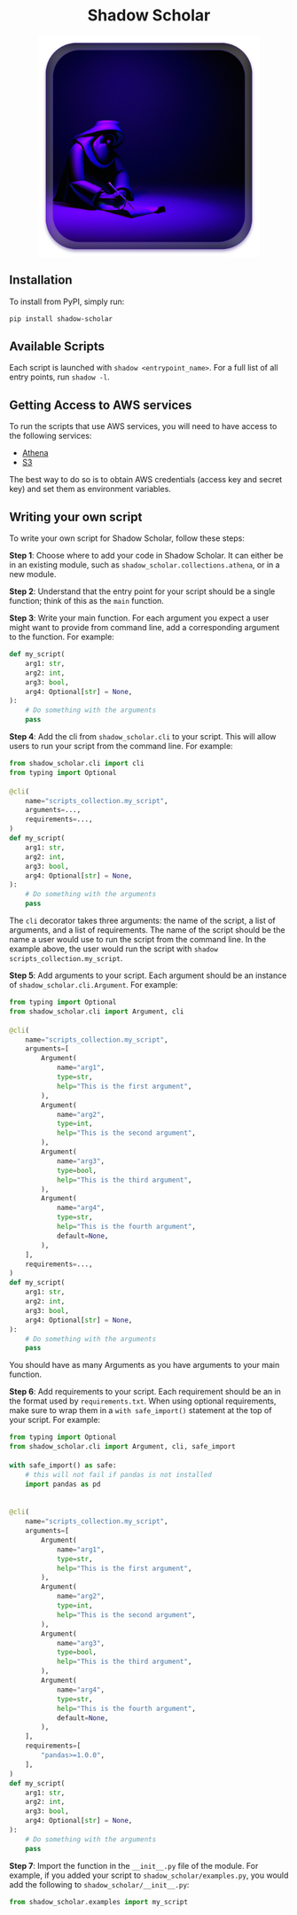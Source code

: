 <h1 align="center">Shadow Scholar</h1>
<p align="center">
    <img src="https://raw.githubusercontent.com/allenai/shadow-scholar/main/res/shadow-scholar.png" width="400" height="400" align="center" />
</p>

## Installation

To install from PyPI, simply run:

```bash
pip install shadow-scholar
```

## Available Scripts

Each script is launched with `shadow <entrypoint_name>`.
For a full list of all entry points, run `shadow -l`.


## Getting Access to AWS services

To run the scripts that use AWS services, you will need to have access to the following services:

- [Athena](https://aws.amazon.com/athena/)
- [S3](https://aws.amazon.com/s3/)

The best way to do so is to obtain AWS credentials (access key and secret key) and set them as environment variables.


## Writing your own script

To write your own script for Shadow Scholar, follow these steps:

**Step 1**: Choose where to add your code in Shadow Scholar. It can either be
in an existing module, such as `shadow_scholar.collections.athena`, or in a
new module.

**Step 2**: Understand that the entry point for your script should be a single
function; think of this as the `main` function.

**Step 3**: Write your main function. For each argument you expect a user might
want to provide from command line, add a corresponding argument to the
function. For example:

```python
def my_script(
    arg1: str,
    arg2: int,
    arg3: bool,
    arg4: Optional[str] = None,
):
    # Do something with the arguments
    pass
```

**Step 4**: Add the cli from `shadow_scholar.cli` to your script. This will
allow users to run your script from the command line. For example:

```python
from shadow_scholar.cli import cli
from typing import Optional

@cli(
    name="scripts_collection.my_script",
    arguments=...,
    requirements=...,
)
def my_script(
    arg1: str,
    arg2: int,
    arg3: bool,
    arg4: Optional[str] = None,
):
    # Do something with the arguments
    pass
```

The `cli` decorator takes three arguments: the name of the script, a list
of arguments, and a list of requirements. The name of the script should be
the name a user would use to run the script from the command line. In the
example above, the user would run the script with `shadow
scripts_collection.my_script`.

**Step 5**: Add arguments to your script. Each argument should be an instance
of `shadow_scholar.cli.Argument`. For example:

```python
from typing import Optional
from shadow_scholar.cli import Argument, cli

@cli(
    name="scripts_collection.my_script",
    arguments=[
        Argument(
            name="arg1",
            type=str,
            help="This is the first argument",
        ),
        Argument(
            name="arg2",
            type=int,
            help="This is the second argument",
        ),
        Argument(
            name="arg3",
            type=bool,
            help="This is the third argument",
        ),
        Argument(
            name="arg4",
            type=str,
            help="This is the fourth argument",
            default=None,
        ),
    ],
    requirements=...,
)
def my_script(
    arg1: str,
    arg2: int,
    arg3: bool,
    arg4: Optional[str] = None,
):
    # Do something with the arguments
    pass
```

You should have as many Arguments as you have arguments to your main function.


**Step 6**: Add requirements to your script. Each requirement should be an
in the format used by `requirements.txt`. When using optional requirements,
make sure to wrap them in a `with safe_import()` statement at the top of your
script. For example:

```python
from typing import Optional
from shadow_scholar.cli import Argument, cli, safe_import

with safe_import() as safe:
    # this will not fail if pandas is not installed
    import pandas as pd


@cli(
    name="scripts_collection.my_script",
    arguments=[
        Argument(
            name="arg1",
            type=str,
            help="This is the first argument",
        ),
        Argument(
            name="arg2",
            type=int,
            help="This is the second argument",
        ),
        Argument(
            name="arg3",
            type=bool,
            help="This is the third argument",
        ),
        Argument(
            name="arg4",
            type=str,
            help="This is the fourth argument",
            default=None,
        ),
    ],
    requirements=[
        "pandas>=1.0.0",
    ],
)
def my_script(
    arg1: str,
    arg2: int,
    arg3: bool,
    arg4: Optional[str] = None,
):
    # Do something with the arguments
    pass
```

**Step 7**: Import the function in the `__init__.py` file of the module. For
example, if you added your script to `shadow_scholar/examples.py`, you would
add the following to `shadow_scholar/__init__.py`:

```python
from shadow_scholar.examples import my_script
```
